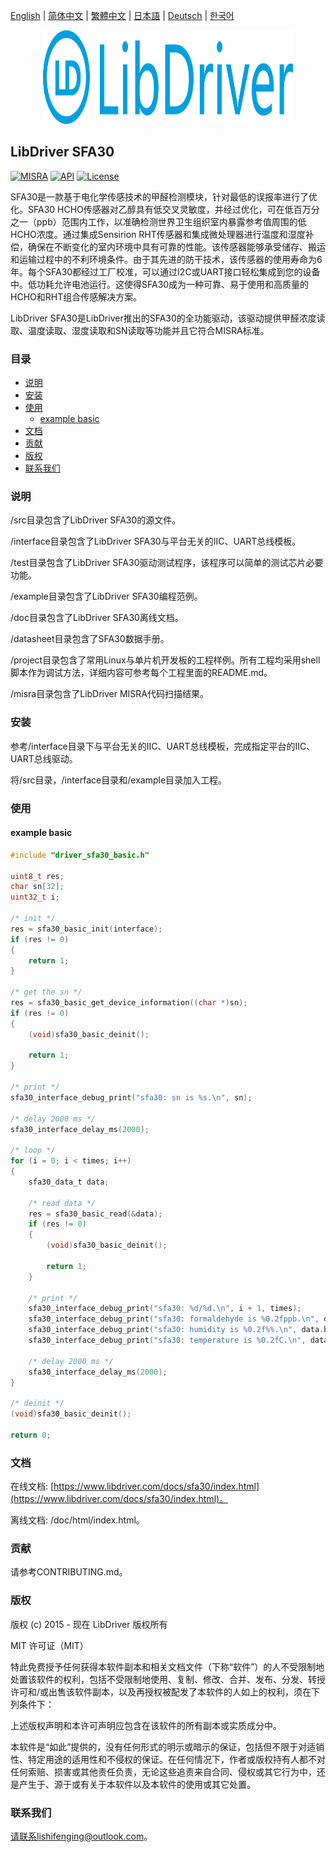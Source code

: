 [English](/README.md) | [ 简体中文](/README_zh-Hans.md) | [繁體中文](/README_zh-Hant.md) | [日本語](/README_ja.md) | [Deutsch](/README_de.md) | [한국어](/README_ko.md)

<div align=center>
<img src="/doc/image/logo.svg" width="400" height="150"/>
</div>

## LibDriver SFA30

[![MISRA](https://img.shields.io/badge/misra-compliant-brightgreen.svg)](/misra/README.md) [![API](https://img.shields.io/badge/api-reference-blue)](https://www.libdriver.com/docs/sfa30/index.html) [![License](https://img.shields.io/badge/license-MIT-brightgreen.svg)](/LICENSE)

SFA30是一款基于电化学传感技术的甲醛检测模块，针对最低的误报率进行了优化。SFA30 HCHO传感器对乙醇具有低交叉灵敏度，并经过优化，可在低百万分之一（ppb）范围内工作，以准确检测世界卫生组织室内暴露参考值周围的低HCHO浓度。通过集成Sensirion RHT传感器和集成微处理器进行温度和湿度补偿，确保在不断变化的室内环境中具有可靠的性能。该传感器能够承受储存、搬运和运输过程中的不利环境条件。由于其先进的防干技术，该传感器的使用寿命为6年。每个SFA30都经过工厂校准，可以通过I2C或UART接口轻松集成到您的设备中。低功耗允许电池运行。这使得SFA30成为一种可靠、易于使用和高质量的HCHO和RHT组合传感解决方案。

LibDriver SFA30是LibDriver推出的SFA30的全功能驱动，该驱动提供甲醛浓度读取、温度读取、湿度读取和SN读取等功能并且它符合MISRA标准。

### 目录

  - [说明](#说明)
  - [安装](#安装)
  - [使用](#使用)
    - [example basic](#example-basic)
  - [文档](#文档)
  - [贡献](#贡献)
  - [版权](#版权)
  - [联系我们](#联系我们)

### 说明

/src目录包含了LibDriver SFA30的源文件。

/interface目录包含了LibDriver SFA30与平台无关的IIC、UART总线模板。

/test目录包含了LibDriver SFA30驱动测试程序，该程序可以简单的测试芯片必要功能。

/example目录包含了LibDriver SFA30编程范例。

/doc目录包含了LibDriver SFA30离线文档。

/datasheet目录包含了SFA30数据手册。

/project目录包含了常用Linux与单片机开发板的工程样例。所有工程均采用shell脚本作为调试方法，详细内容可参考每个工程里面的README.md。

/misra目录包含了LibDriver MISRA代码扫描结果。

### 安装

参考/interface目录下与平台无关的IIC、UART总线模板，完成指定平台的IIC、UART总线驱动。

将/src目录，/interface目录和/example目录加入工程。

### 使用

#### example basic

```C
#include "driver_sfa30_basic.h"

uint8_t res;
char sn[32];
uint32_t i;

/* init */
res = sfa30_basic_init(interface);
if (res != 0)
{
    return 1;
}

/* get the sn */
res = sfa30_basic_get_device_information((char *)sn);
if (res != 0)
{
    (void)sfa30_basic_deinit();

    return 1;
}

/* print */
sfa30_interface_debug_print("sfa30: sn is %s.\n", sn);

/* delay 2000 ms */
sfa30_interface_delay_ms(2000);

/* loop */
for (i = 0; i < times; i++)
{
    sfa30_data_t data;

    /* read data */
    res = sfa30_basic_read(&data);
    if (res != 0)
    {
        (void)sfa30_basic_deinit();

        return 1;
    }

    /* print */
    sfa30_interface_debug_print("sfa30: %d/%d.\n", i + 1, times);
    sfa30_interface_debug_print("sfa30: formaldehyde is %0.2fppb.\n", data.formaldehyde);
    sfa30_interface_debug_print("sfa30: humidity is %0.2f%%.\n", data.humidity);
    sfa30_interface_debug_print("sfa30: temperature is %0.2fC.\n", data.temperature);

    /* delay 2000 ms */
    sfa30_interface_delay_ms(2000);
}

/* deinit */
(void)sfa30_basic_deinit();

return 0;
```

### 文档

在线文档: [https://www.libdriver.com/docs/sfa30/index.html](https://www.libdriver.com/docs/sfa30/index.html)。

离线文档: /doc/html/index.html。

### 贡献

请参考CONTRIBUTING.md。

### 版权

版权 (c) 2015 - 现在 LibDriver 版权所有

MIT 许可证（MIT）

特此免费授予任何获得本软件副本和相关文档文件（下称“软件”）的人不受限制地处置该软件的权利，包括不受限制地使用、复制、修改、合并、发布、分发、转授许可和/或出售该软件副本，以及再授权被配发了本软件的人如上的权利，须在下列条件下：

上述版权声明和本许可声明应包含在该软件的所有副本或实质成分中。

本软件是“如此”提供的，没有任何形式的明示或暗示的保证，包括但不限于对适销性、特定用途的适用性和不侵权的保证。在任何情况下，作者或版权持有人都不对任何索赔、损害或其他责任负责，无论这些追责来自合同、侵权或其它行为中，还是产生于、源于或有关于本软件以及本软件的使用或其它处置。

### 联系我们

请联系lishifenging@outlook.com。